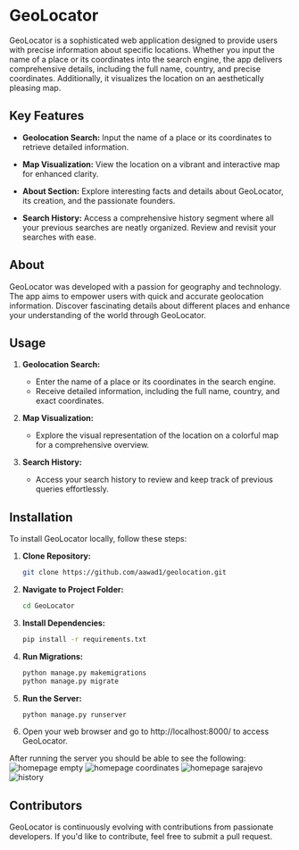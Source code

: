 # GeoLocator

GeoLocator is a sophisticated web application designed to provide users with precise information about specific locations. Whether you input the name of a place or its coordinates into the search engine, the app delivers comprehensive details, including the full name, country, and precise coordinates. Additionally, it visualizes the location on an aesthetically pleasing map.

## Key Features

- **Geolocation Search:** Input the name of a place or its coordinates to retrieve detailed information.
  
- **Map Visualization:** View the location on a vibrant and interactive map for enhanced clarity.

- **About Section:** Explore interesting facts and details about GeoLocator, its creation, and the passionate founders.

- **Search History:** Access a comprehensive history segment where all your previous searches are neatly organized. Review and revisit your searches with ease.

## About

GeoLocator was developed with a passion for geography and technology. The app aims to empower users with quick and accurate geolocation information. Discover fascinating details about different places and enhance your understanding of the world through GeoLocator.

## Usage

1. **Geolocation Search:**
   - Enter the name of a place or its coordinates in the search engine.
   - Receive detailed information, including the full name, country, and exact coordinates.

2. **Map Visualization:**
   - Explore the visual representation of the location on a colorful map for a comprehensive overview.

3. **Search History:**
   - Access your search history to review and keep track of previous queries effortlessly.

## Installation

To install GeoLocator locally, follow these steps:

1. **Clone Repository:**
   ```bash
   git clone https://github.com/aawad1/geolocation.git
   
2. **Navigate to Project Folder:**
   ```bash
   cd GeoLocator

3. **Install Dependencies:**
   ```bash
   pip install -r requirements.txt
   
4. **Run Migrations:**
   ```bash
   python manage.py makemigrations
   python manage.py migrate

5. **Run the Server:**
   ```bash
   python manage.py runserver

6. Open your web browser and go to http://localhost:8000/ to access GeoLocator.


After running the server you should be able to see the following:   
![homepage empty](https://github.com/aawad1/geolocation/assets/64801031/d6b07196-1f46-4c1e-bf40-f751575c0896)
![homepage coordinates](https://github.com/aawad1/geolocation/assets/64801031/eb046a3b-b72b-4a06-867b-096388265c1a)
![homepage sarajevo](https://github.com/aawad1/geolocation/assets/64801031/910434df-a2d9-4bcc-a783-f677f02b7e93)
![history](https://github.com/aawad1/geolocation/assets/64801031/5d85b100-694b-499b-a231-8ab33a114d10)

## Contributors

GeoLocator is continuously evolving with contributions from passionate developers. If you'd like to contribute, feel free to submit a pull request.

